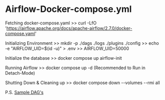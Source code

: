 # Airflow-Docker-compose.yml

Fetching docker-compose.yaml >> curl -LfO 'https://airflow.apache.org/docs/apache-airflow/2.7.0/docker-compose.yaml'

Initializing Environment >> mkdir -p ./dags ./logs ./plugins ./config >> echo -e "AIRFLOW_UID=$(id -u)" > .env >> AIRFLOW_UID=50000

Initialize the database >> docker compose up airflow-init

Running Airflow >> docker compose up -d (Recommended to Run in Detach-Mode)

Shutting Down & Cleaning up >> docker compose down --volumes --rmi all

P.S. [Sample DAG's](https://github.com/Manpreet-Singh-MS/Airflow-DAGs)







